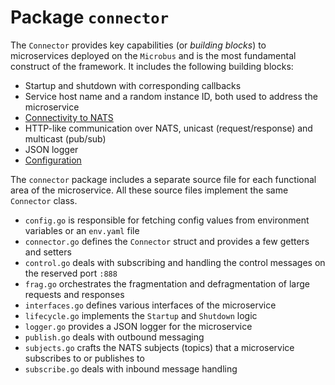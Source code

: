 # Package `connector`

The `Connector` provides key capabilities (or _building blocks_) to microservices deployed on the `Microbus` and is the most fundamental construct of the framework. It includes the following building blocks:

* Startup and shutdown with corresponding callbacks
* Service host name and a random instance ID, both used to address the microservice
* [Connectivity to NATS](../tech/natsconnection.md)
* HTTP-like communication over NATS, unicast (request/response) and multicast (pub/sub)
* JSON logger
* [Configuration](../tech/configuration.md)

The `connector` package includes a separate source file for each functional area of the microservice. All these source files implement the same `Connector` class.

* `config.go` is responsible for fetching config values from environment variables or an `env.yaml` file
* `connector.go` defines the `Connector` struct and provides a few getters and setters
* `control.go` deals with subscribing and handling the control messages on the reserved port `:888`
* `frag.go` orchestrates the fragmentation and defragmentation of large requests and responses
* `interfaces.go` defines various interfaces of the microservice
* `lifecycle.go` implements the `Startup` and `Shutdown` logic
* `logger.go` provides a JSON logger for the microservice
* `publish.go` deals with outbound messaging
* `subjects.go` crafts the NATS subjects (topics) that a microservice subscribes to or publishes to
* `subscribe.go` deals with inbound message handling
